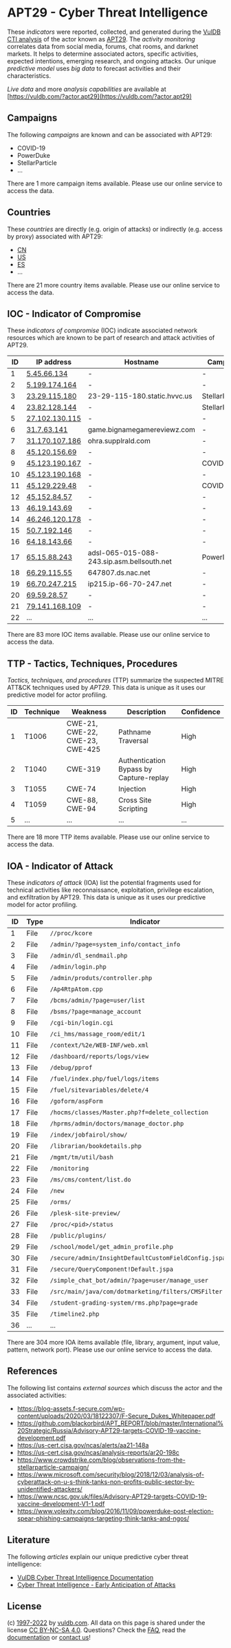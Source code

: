 # APT29 - Cyber Threat Intelligence

These _indicators_ were reported, collected, and generated during the [VulDB CTI analysis](https://vuldb.com/?kb.cti) of the actor known as [APT29](https://vuldb.com/?actor.apt29). The _activity monitoring_ correlates data from social media, forums, chat rooms, and darknet markets. It helps to determine associated actors, specific activities, expected intentions, emerging research, and ongoing attacks. Our unique _predictive model_ uses _big data_ to forecast activities and their characteristics.

_Live data_ and more _analysis capabilities_ are available at [https://vuldb.com/?actor.apt29](https://vuldb.com/?actor.apt29)

## Campaigns

The following _campaigns_ are known and can be associated with APT29:

* COVID-19
* PowerDuke
* StellarParticle
* ...

There are 1 more campaign items available. Please use our online service to access the data.

## Countries

These _countries_ are directly (e.g. origin of attacks) or indirectly (e.g. access by proxy) associated with APT29:

* [CN](https://vuldb.com/?country.cn)
* [US](https://vuldb.com/?country.us)
* [ES](https://vuldb.com/?country.es)
* ...

There are 21 more country items available. Please use our online service to access the data.

## IOC - Indicator of Compromise

These _indicators of compromise_ (IOC) indicate associated network resources which are known to be part of research and attack activities of APT29.

ID | IP address | Hostname | Campaign | Confidence
-- | ---------- | -------- | -------- | ----------
1 | [5.45.66.134](https://vuldb.com/?ip.5.45.66.134) | - | - | High
2 | [5.199.174.164](https://vuldb.com/?ip.5.199.174.164) | - | - | High
3 | [23.29.115.180](https://vuldb.com/?ip.23.29.115.180) | 23-29-115-180.static.hvvc.us | StellarParticle | High
4 | [23.82.128.144](https://vuldb.com/?ip.23.82.128.144) | - | StellarParticle | High
5 | [27.102.130.115](https://vuldb.com/?ip.27.102.130.115) | - | - | High
6 | [31.7.63.141](https://vuldb.com/?ip.31.7.63.141) | game.bignamegamereviewz.com | - | High
7 | [31.170.107.186](https://vuldb.com/?ip.31.170.107.186) | ohra.supplrald.com | - | High
8 | [45.120.156.69](https://vuldb.com/?ip.45.120.156.69) | - | - | High
9 | [45.123.190.167](https://vuldb.com/?ip.45.123.190.167) | - | COVID-19 | High
10 | [45.123.190.168](https://vuldb.com/?ip.45.123.190.168) | - | - | High
11 | [45.129.229.48](https://vuldb.com/?ip.45.129.229.48) | - | COVID-19 | High
12 | [45.152.84.57](https://vuldb.com/?ip.45.152.84.57) | - | - | High
13 | [46.19.143.69](https://vuldb.com/?ip.46.19.143.69) | - | - | High
14 | [46.246.120.178](https://vuldb.com/?ip.46.246.120.178) | - | - | High
15 | [50.7.192.146](https://vuldb.com/?ip.50.7.192.146) | - | - | High
16 | [64.18.143.66](https://vuldb.com/?ip.64.18.143.66) | - | - | High
17 | [65.15.88.243](https://vuldb.com/?ip.65.15.88.243) | adsl-065-015-088-243.sip.asm.bellsouth.net | PowerDuke | High
18 | [66.29.115.55](https://vuldb.com/?ip.66.29.115.55) | 647807.ds.nac.net | - | High
19 | [66.70.247.215](https://vuldb.com/?ip.66.70.247.215) | ip215.ip-66-70-247.net | - | High
20 | [69.59.28.57](https://vuldb.com/?ip.69.59.28.57) | - | - | High
21 | [79.141.168.109](https://vuldb.com/?ip.79.141.168.109) | - | - | High
22 | ... | ... | ... | ...

There are 83 more IOC items available. Please use our online service to access the data.

## TTP - Tactics, Techniques, Procedures

_Tactics, techniques, and procedures_ (TTP) summarize the suspected MITRE ATT&CK techniques used by _APT29_. This data is unique as it uses our predictive model for actor profiling.

ID | Technique | Weakness | Description | Confidence
-- | --------- | -------- | ----------- | ----------
1 | T1006 | CWE-21, CWE-22, CWE-23, CWE-425 | Pathname Traversal | High
2 | T1040 | CWE-319 | Authentication Bypass by Capture-replay | High
3 | T1055 | CWE-74 | Injection | High
4 | T1059 | CWE-88, CWE-94 | Cross Site Scripting | High
5 | ... | ... | ... | ...

There are 18 more TTP items available. Please use our online service to access the data.

## IOA - Indicator of Attack

These _indicators of attack_ (IOA) list the potential fragments used for technical activities like reconnaissance, exploitation, privilege escalation, and exfiltration by APT29. This data is unique as it uses our predictive model for actor profiling.

ID | Type | Indicator | Confidence
-- | ---- | --------- | ----------
1 | File | `//proc/kcore` | Medium
2 | File | `/admin/?page=system_info/contact_info` | High
3 | File | `/admin/dl_sendmail.php` | High
4 | File | `/admin/login.php` | High
5 | File | `/admin/produts/controller.php` | High
6 | File | `/Ap4RtpAtom.cpp` | High
7 | File | `/bcms/admin/?page=user/list` | High
8 | File | `/bsms/?page=manage_account` | High
9 | File | `/cgi-bin/login.cgi` | High
10 | File | `/ci_hms/massage_room/edit/1` | High
11 | File | `/context/%2e/WEB-INF/web.xml` | High
12 | File | `/dashboard/reports/logs/view` | High
13 | File | `/debug/pprof` | Medium
14 | File | `/fuel/index.php/fuel/logs/items` | High
15 | File | `/fuel/sitevariables/delete/4` | High
16 | File | `/goform/aspForm` | High
17 | File | `/hocms/classes/Master.php?f=delete_collection` | High
18 | File | `/hprms/admin/doctors/manage_doctor.php` | High
19 | File | `/index/jobfairol/show/` | High
20 | File | `/librarian/bookdetails.php` | High
21 | File | `/mgmt/tm/util/bash` | High
22 | File | `/monitoring` | Medium
23 | File | `/ms/cms/content/list.do` | High
24 | File | `/new` | Low
25 | File | `/orms/` | Low
26 | File | `/plesk-site-preview/` | High
27 | File | `/proc/<pid>/status` | High
28 | File | `/public/plugins/` | High
29 | File | `/school/model/get_admin_profile.php` | High
30 | File | `/secure/admin/InsightDefaultCustomFieldConfig.jspa` | High
31 | File | `/secure/QueryComponent!Default.jspa` | High
32 | File | `/simple_chat_bot/admin/?page=user/manage_user` | High
33 | File | `/src/main/java/com/dotmarketing/filters/CMSFilter.java` | High
34 | File | `/student-grading-system/rms.php?page=grade` | High
35 | File | `/timeline2.php` | High
36 | ... | ... | ...

There are 304 more IOA items available (file, library, argument, input value, pattern, network port). Please use our online service to access the data.

## References

The following list contains _external sources_ which discuss the actor and the associated activities:

* https://blog-assets.f-secure.com/wp-content/uploads/2020/03/18122307/F-Secure_Dukes_Whitepaper.pdf
* https://github.com/blackorbird/APT_REPORT/blob/master/International%20Strategic/Russia/Advisory-APT29-targets-COVID-19-vaccine-development.pdf
* https://us-cert.cisa.gov/ncas/alerts/aa21-148a
* https://us-cert.cisa.gov/ncas/analysis-reports/ar20-198c
* https://www.crowdstrike.com/blog/observations-from-the-stellarparticle-campaign/
* https://www.microsoft.com/security/blog/2018/12/03/analysis-of-cyberattack-on-u-s-think-tanks-non-profits-public-sector-by-unidentified-attackers/
* https://www.ncsc.gov.uk/files/Advisory-APT29-targets-COVID-19-vaccine-development-V1-1.pdf
* https://www.volexity.com/blog/2016/11/09/powerduke-post-election-spear-phishing-campaigns-targeting-think-tanks-and-ngos/

## Literature

The following _articles_ explain our unique predictive cyber threat intelligence:

* [VulDB Cyber Threat Intelligence Documentation](https://vuldb.com/?kb.cti)
* [Cyber Threat Intelligence - Early Anticipation of Attacks](https://www.scip.ch/en/?labs.20201022)

## License

(c) [1997-2022](https://vuldb.com/?kb.changelog) by [vuldb.com](https://vuldb.com/?kb.about). All data on this page is shared under the license [CC BY-NC-SA 4.0](https://creativecommons.org/licenses/by-nc-sa/4.0/). Questions? Check the [FAQ](https://vuldb.com/?kb.faq), read the [documentation](https://vuldb.com/?kb) or [contact us](https://vuldb.com/?contact)!
